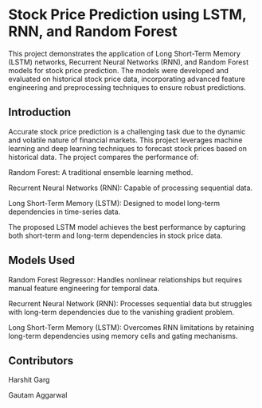 # Stock Price Prediction using LSTM, RNN, and Random Forest #

This project demonstrates the application of Long Short-Term Memory (LSTM) networks, Recurrent Neural Networks (RNN), and Random Forest models for stock price prediction. The models were developed and evaluated on historical stock price data, incorporating advanced feature engineering and preprocessing techniques to ensure robust predictions.

## Introduction ##

Accurate stock price prediction is a challenging task due to the dynamic and volatile nature of financial markets. This project leverages machine learning and deep learning techniques to forecast stock prices based on historical data. The project compares the performance of:

Random Forest: A traditional ensemble learning method.

Recurrent Neural Networks (RNN): Capable of processing sequential data.

Long Short-Term Memory (LSTM): Designed to model long-term dependencies in time-series data.

The proposed LSTM model achieves the best performance by capturing both short-term and long-term dependencies in stock price data.

## Models Used ##

Random Forest Regressor:
Handles nonlinear relationships but requires manual feature engineering for temporal data.

Recurrent Neural Network (RNN):
Processes sequential data but struggles with long-term dependencies due to the vanishing gradient problem.

Long Short-Term Memory (LSTM):
Overcomes RNN limitations by retaining long-term dependencies using memory cells and gating mechanisms.

## Contributors ##

Harshit Garg

Gautam Aggarwal

